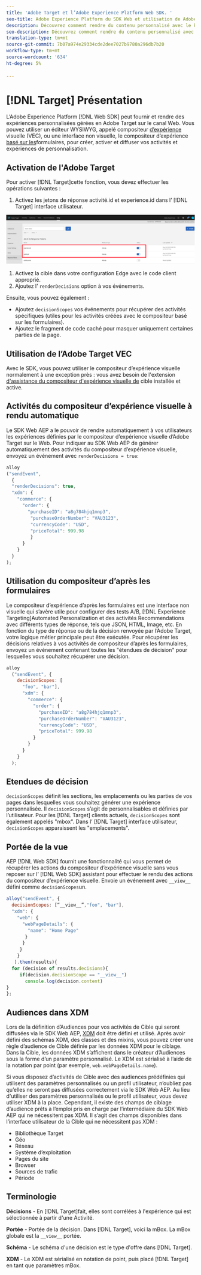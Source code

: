 ```yaml
---
title: 'Adobe Target et l’Adobe Experience Platform Web SDK. '
seo-title: Adobe Experience Platform du SDK Web et utilisation de Adobe Target
description: Découvrez comment rendre du contenu personnalisé avec le kit Experience Platform Web SDK à l’aide d’Adobe Target
seo-description: Découvrez comment rendre du contenu personnalisé avec le kit Experience Platform Web SDK à l’aide d’Adobe Target
translation-type: tm+mt
source-git-commit: 7b07a974e29334cde2dee7027b9780a296db7b20
workflow-type: tm+mt
source-wordcount: '634'
ht-degree: 5%

---
```



# [!DNL Target] Présentation

L’Adobe Experience Platform [!DNL Web SDK] peut fournir et rendre des expériences personnalisées gérées en Adobe Target sur le canal Web. Vous pouvez utiliser un éditeur WYSIWYG, appelé compositeur [d’expérience](https://docs.adobe.com/content/help/en/target/using/experiences/vec/visual-experience-composer.html) visuelle (VEC), ou une interface non visuelle, le compositeur d’expérience [basé sur les](https://docs.adobe.com/content/help/fr-FR/target/using/experiences/form-experience-composer.html)formulaires, pour créer, activer et diffuser vos activités et expériences de personnalisation.

## Activation de l&#39;Adobe Target

Pour activer [!DNL Target]cette fonction, vous devez effectuer les opérations suivantes :

1. Activez les jetons de réponse activité.id et experience.id dans l’ [!DNL Target] interface utilisateur.

![cible_reponse_token](../../solution-specific/target/assets/target_response_token.png)

1. Activez la cible dans votre configuration [](../../fundamentals/edge-configuration.md) Edge avec le code client approprié.
1. Ajoutez l’ `renderDecisions` option à vos événements.

Ensuite, vous pouvez également :

* Ajoutez `decisionScopes` vos événements pour récupérer des activités spécifiques (utiles pour les activités créées avec le compositeur basé sur les formulaires).
* Ajoutez le fragment de code [](../../solution-specific/target/flicker-management.md) caché pour masquer uniquement certaines parties de la page.

## Utilisation de l’Adobe Target VEC

Avec le SDK, vous pouvez utiliser le compositeur d’expérience visuelle normalement à une exception près : vous avez besoin de l&#39;extension [d&#39;assistance du compositeur d&#39;expérience visuelle de](https://docs.adobe.com/content/help/en/target/using/experiences/vec/troubleshoot-composer/vec-helper-browser-extension.html) cible installée et active.

## Activités du compositeur d’expérience visuelle à rendu automatique

Le SDK Web AEP a le pouvoir de rendre automatiquement à vos utilisateurs les expériences définies par le compositeur d’expérience visuelle d’Adobe Target sur le Web. Pour indiquer au SDK Web AEP de générer automatiquement des activités du compositeur d’expérience visuelle, envoyez un événement avec `renderDecisions = true`:

```javascript
alloy
("sendEvent", 
  { 
  "renderDecisions": true, 
  "xdm": {
    "commerce": { 
      "order": {
        "purchaseID": "a8g784hjq1mnp3", 
         "purchaseOrderNumber": "VAU3123", 
         "currencyCode": "USD", 
         "priceTotal": 999.98 
         } 
      } 
    }
  }
);
```

## Utilisation du compositeur d’après les formulaires

Le compositeur d’expérience d’après les formulaires est une interface non visuelle qui s’avère utile pour configurer des tests A/B, [!DNL Experience Targeting]Automated Personalization et des activités Recommendations avec différents types de réponse, tels que JSON, HTML, Image, etc. En fonction du type de réponse ou de la décision renvoyée par l’Adobe Target, votre logique métier principale peut être exécutée. Pour récupérer les décisions relatives à vos activités de compositeur d’après les formulaires, envoyez un événement contenant toutes les &quot;étendues de décision&quot; pour lesquelles vous souhaitez récupérer une décision.

```javascript
alloy
  ("sendEvent", { 
    decisionScopes: [
      "foo", "bar"], 
      "xdm": {
        "commerce": { 
          "order": { 
            "purchaseID": "a8g784hjq1mnp3", 
            "purchaseOrderNumber": "VAU3123", 
            "currencyCode": "USD", 
            "priceTotal": 999.98 
          } 
        } 
      } 
    }
  );
```

## Etendues de décision

`decisionScopes` définit les sections, les emplacements ou les parties de vos pages dans lesquelles vous souhaitez générer une expérience personnalisée. Il `decisionScopes` s’agit de personnalisables et définies par l’utilisateur. Pour les [!DNL Target] clients actuels, `decisionScopes` sont également appelés &quot;mbox&quot;. Dans l’ [!DNL Target] interface utilisateur, `decisionScopes` apparaissent les &quot;emplacements&quot;.

## __Portée de la vue__

AEP [!DNL Web SDK] fournit une fonctionnalité qui vous permet de récupérer les actions du compositeur d’expérience visuelle sans vous reposer sur l’ [!DNL Web SDK] assistant pour effectuer le rendu des actions du compositeur d’expérience visuelle. Envoie un événement avec `__view__` défini comme `decisionScopes`un.

```javascript
alloy("sendEvent", {
  decisionScopes: [“__view__”,"foo", "bar"], 
  "xdm": { 
    "web": { 
      "webPageDetails": { 
        "name": "Home Page"
       }
      } 
     }
    }
   ).then(results){
  for (decision of results.decisions){
     if(decision.decisionScope == "__view__")
       console.log(decision.content)
}
};
```

## Audiences dans XDM

Lors de la définition d’Audiences pour vos activités de Cible qui seront diffusées via le SDK Web AEP, [XDM](https://docs.adobe.com/content/help/fr-FR/experience-platform/xdm/home.html) doit être défini et utilisé. Après avoir défini des schémas XDM, des classes et des mixins, vous pouvez créer une règle d’audience de Cible définie par les données XDM pour le ciblage. Dans la Cible, les données XDM s’affichent dans le créateur d’Audiences sous la forme d’un paramètre personnalisé. Le XDM est sérialisé à l’aide de la notation par point (par exemple, `web.webPageDetails.name`).

Si vous disposez d’activités de Cible avec des audiences prédéfinies qui utilisent des paramètres personnalisés ou un profil utilisateur, n’oubliez pas qu’elles ne seront pas diffusées correctement via le SDK Web AEP. Au lieu d&#39;utiliser des paramètres personnalisés ou le profil utilisateur, vous devez utiliser XDM à la place. Cependant, il existe des champs de ciblage d’audience prêts à l’emploi pris en charge par l’intermédiaire du SDK Web AEP qui ne nécessitent pas XDM. Il s’agit des champs disponibles dans l’interface utilisateur de la Cible qui ne nécessitent pas XDM :

* Bibliothèque Target
* Géo
* Réseau
* Système d’exploitation
* Pages du site
* Browser
* Sources de trafic
* Période

## Terminologie

__Décisions__ - En [!DNL Target]fait, elles sont corrélées à l&#39;expérience qui est sélectionnée à partir d&#39;une Activité.

__Portée__ - Portée de la décision. Dans [!DNL Target], voici la mBox. La mBox globale est la `__view__` portée.

__Schéma__ - Le schéma d&#39;une décision est le type d&#39;offre dans [!DNL Target].

__XDM__ - Le XDM est sérialisé en notation de point, puis placé [!DNL Target] en tant que paramètres mBox.
